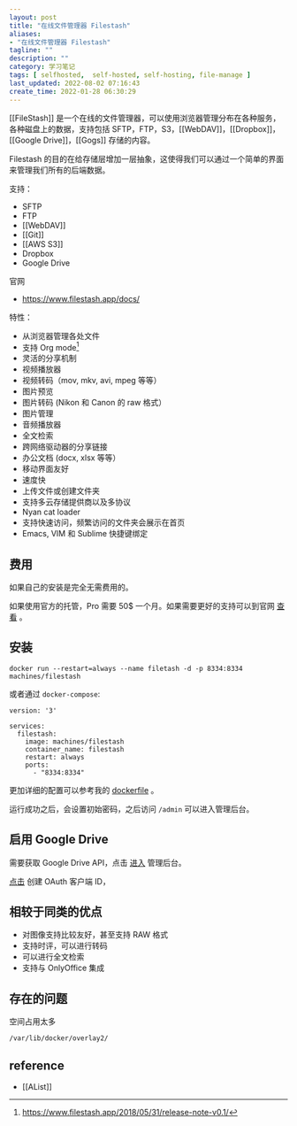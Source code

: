 ```yaml
---
layout: post
title: "在线文件管理器 Filestash"
aliases:
- "在线文件管理器 Filestash"
tagline: ""
description: ""
category: 学习笔记
tags: [ selfhosted,  self-hosted, self-hosting, file-manage ]
last_updated: 2022-08-02 07:16:43
create_time: 2022-01-28 06:30:29
---
```


[[FileStash]] 是一个在线的文件管理器，可以使用浏览器管理分布在各种服务，各种磁盘上的数据，支持包括 SFTP，FTP，S3，[[WebDAV]]，[[Dropbox]]，[[Google Drive]]，[[Gogs]] 存储的内容。

Filestash 的目的在给存储层增加一层抽象，这使得我们可以通过一个简单的界面来管理我们所有的后端数据。

支持：

- SFTP
- FTP
- [[WebDAV]]
- [[Git]]
- [[AWS S3]]
- Dropbox
- Google Drive

官网

- <https://www.filestash.app/docs/>

特性：

- 从浏览器管理各处文件
- 支持 Org mode[^1]
- 灵活的分享机制
- 视频播放器
- 视频转码（mov, mkv, avi, mpeg 等等）
- 图片预览
- 图片转码 (Nikon 和 Canon 的 raw 格式）
- 图片管理
- 音频播放器
- 全文检索
- 跨网络驱动器的分享链接
- 办公文档 (docx, xlsx 等等）
- 移动界面友好
- 速度快
- 上传文件或创建文件夹
- 支持多云存储提供商以及多协议
- Nyan cat loader
- 支持快速访问，频繁访问的文件夹会展示在首页
- Emacs, VIM 和 Sublime 快捷键绑定

[^1]: <https://www.filestash.app/2018/05/31/release-note-v0.1/>

## 费用
如果自己的安装是完全无需费用的。

如果使用官方的托管，Pro 需要 50$ 一个月。如果需要更好的支持可以到官网 [查看](https://www.filestash.app/pricing/) 。

## 安装

    docker run --restart=always --name filetash -d -p 8334:8334 machines/filestash

或者通过 `docker-compose`:

```
version: '3'

services:
  filestash:
    image: machines/filestash
    container_name: filestash
    restart: always
    ports:
      - "8334:8334"
```

更加详细的配置可以参考我的 [dockerfile](https://github.com/einverne/dockerfile) 。

运行成功之后，会设置初始密码，之后访问 `/admin` 可以进入管理后台。

## 启用 Google Drive

需要获取 Google Drive API，点击 [进入](https://console.developers.google.com/apis/api/drive.googleapis.com/overview) 管理后台。

 [点击](https://console.developers.google.com/apis/credentials/oauthclient) 创建 OAuth 客户端 ID，

## 相较于同类的优点

- 对图像支持比较友好，甚至支持 RAW 格式
- 支持时评，可以进行转码
- 可以进行全文检索
- 支持与 OnlyOffice 集成

## 存在的问题

空间占用太多

`/var/lib/docker/overlay2/`

## reference

- [[AList]]
